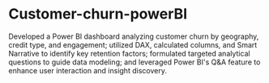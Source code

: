 # Customer-churn-powerBI
Developed a Power BI dashboard analyzing customer churn by geography, credit type, and engagement; utilized DAX, calculated columns, and Smart Narrative to identify key retention factors; formulated targeted analytical questions to guide data modeling; and leveraged Power BI's Q&amp;A feature to enhance user interaction and insight discovery.
